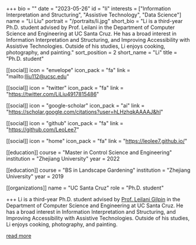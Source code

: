 +++
bio = ""
date = "2023-05-26"
id = "li"
interests = ["Information Interpretation and Structuring", "Assistive Technology", "Data Science"]
name = "Li Liu"
portrait = "/portraits/li.jpg"
short_bio = "Li is a third-year Ph.D. student advised by Prof. Leilani in the Department of Computer Science and Engineering at UC Santa Cruz. He has a broad interest in Information Interpretation and Structuring, and Improving Accessibility with Assistive Technologies. Outside of his studies, Li enjoys cooking, photography, and painting."
sort_position = 2
short_name = "Li"
title = "Ph.D. student"

[[social]]
    icon = "envelope"
    icon_pack = "fa"
    link = "mailto:lliu112@ucsc.edu"

[[social]]
    icon = "twitter"
    icon_pack = "fa"
    link = "https://twitter.com/LiLiu4917815486"

[[social]]
    icon = "google-scholar"
    icon_pack = "ai"
    link = "https://scholar.google.com/citations?user=hLHzhqkAAAAJ&hl"

[[social]]
    icon = "github"
    icon_pack = "fa"
    link = "https://github.com/LeoLee7"

[[social]]
    icon = "home"
    icon_pack = "fa"
    link = "https://leolee7.github.io/"


[[education]]
    course = "Master in Control Science and Engineering"
    institution = "Zhejiang University"
    year = 2022

[[education]]
    course = "BS in Landscape Gardening"
    institution = "Zhejiang University"
    year = 2019
        
[[organizations]]
    name = "UC Santa Cruz"
    role = "Ph.D. student"

+++
Li is a third-year Ph.D. student advised by [Prof. Leilani Gilpin](../leilani/) in the Department of Computer Science and Engineering at UC Santa Cruz. He has a broad interest in Information Interpretation and Structuring, and Improving Accessibility with Assistive Technologies. Outside of his studies, Li enjoys cooking, photography, and painting.

[read more](https://leolee7.github.io/)

